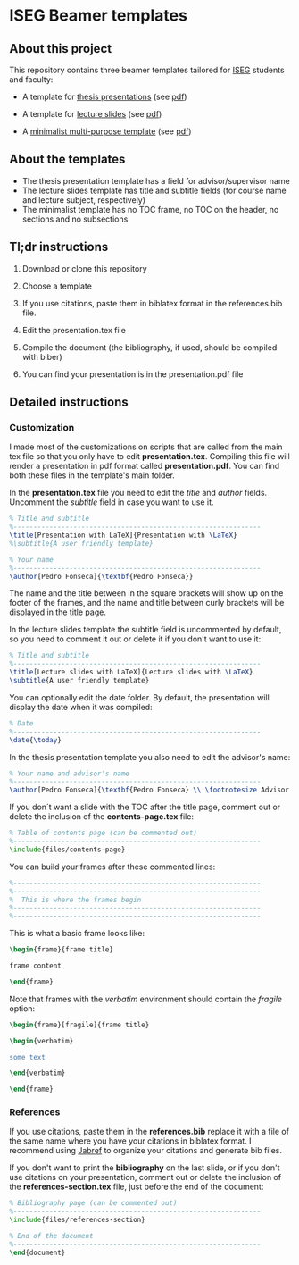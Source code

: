 # ISEG Beamer templates

## About this project

This repository contains three beamer templates tailored for [ISEG](https://www.iseg.ulisboa.pt/aquila/instituicao/ISEG/?locale=en) students and faculty:

- A template for [thesis presentations](https://github.com/pedro-teles-fonseca/ISEG-beamer-templates/tree/master/thesis-presentation-template) (see [pdf](https://github.com/pedro-teles-fonseca/ISEG-beamer-templates/tree/master/thesis-presentation-template/presentation.pdf))

- A template for [lecture slides](https://github.com/pedro-teles-fonseca/ISEG-beamer-templates/tree/master/lecture-slides-template) (see [pdf](https://github.com/pedro-teles-fonseca/ISEG-beamer-templates/tree/master/lecture-slides-template/presentationpdf))

- A [minimalist multi-purpose template](https://github.com/pedro-teles-fonseca/ISEG-beamer-templates/tree/master/minimalist-template) (see [pdf](https://github.com/pedro-teles-fonseca/ISEG-beamer-templates/tree/master/minimalist-template/presentation.pdf))

## About the templates

- The thesis presentation template has a field for advisor/supervisor name
- The lecture slides template has title and subtitle fields (for course name and lecture subject, respectively)
- The minimalist template has no TOC frame, no TOC on the header, no sections and no subsections
  
## Tl;dr instructions

1. Download or clone this repository

2. Choose a template

3. If you use citations, paste them in biblatex format in the references.bib file.

4. Edit the presentation.tex file

5. Compile the document (the bibliography, if used, should be compiled with biber)

6. You can find your presentation is in the presentation.pdf file

## Detailed instructions

### Customization

I made most of the customizations on scripts that are called from the main tex file so that you only have to edit **presentation.tex**. Compiling this file will render a presentation in pdf format called **presentation.pdf**. You can find both these files in the template's main folder.

In the **presentation.tex** file you need to edit the *title* and *author* fields. Uncomment the *subtitle* field in case you want to use it.

```tex
% Title and subtitle
%--------------------------------------------------------------
\title[Presentation with LaTeX]{Presentation with \LaTeX}
%\subtitle{A user friendly template}

% Your name
%--------------------------------------------------------------
\author[Pedro Fonseca]{\textbf{Pedro Fonseca}}

```

The name and the title between in the square brackets will show up on the footer of the frames, and the name and title between curly brackets will be displayed in the title page.

In the lecture slides template the subtitle field is uncommented by default, so you need to comment it out or delete it if you don't want to use it:

```tex
% Title and subtitle
%--------------------------------------------------------------
\title[Lecture slides with LaTeX]{Lecture slides with \LaTeX}
\subtitle{A user friendly template}
```

You can optionally edit the date folder. By default, the presentation will display the date when it was compiled:

```tex
% Date
%--------------------------------------------------------------
\date{\today}
```

In the thesis presentation template you also need to edit the advisor's name:

```tex
% Your name and advisor's name
%--------------------------------------------------------------
\author[Pedro Fonseca]{\textbf{Pedro Fonseca} \\ \footnotesize Advisor: Prof Dr. Rui Paulo}
```

If you don´t want a slide with the TOC after the title page, comment out or delete the inclusion of the **contents-page.tex** file:

```tex
% Table of contents page (can be commented out)
%--------------------------------------------------------------
\include{files/contents-page}
```

You can build your frames after these commented lines:

```tex
%--------------------------------------------------------------
%--------------------------------------------------------------
%  This is where the frames begin
%--------------------------------------------------------------
%--------------------------------------------------------------
```

This is what a basic frame looks like:

```tex
\begin{frame}{frame title}

frame content

\end{frame}
```

Note that frames with the *verbatim* environment should contain the *fragile* option:

```tex
\begin{frame}[fragile]{frame title}

\begin{verbatim}

some text

\end{verbatim}

\end{frame}
```

### References

If you use citations, paste them in the **references.bib** replace it with a file of the same name where you have your citations in biblatex format. I recommend using [Jabref](http://www.jabref.org) to organize your citations and generate bib files.

If you don't want to print the **bibliography** on the last slide, or if you don't use citations on your presentation, comment out or delete the inclusion of the **references-section.tex** file, just before the end of the document:

```tex
% Bibliography page (can be commented out)
%--------------------------------------------------------------
\include{files/references-section}

% End of the document
%--------------------------------------------------------------
\end{document}
```